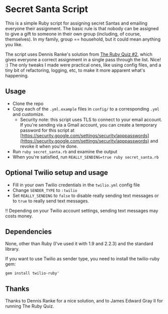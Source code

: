# Secret Santa Script

This is a simple Ruby script for assigning secret Santas and emailing everyone their assignment. The basic rule is that nobody can be assigned to give a gift to someone in their own group (including, of course, themselves). In my family, group == household, but it could mean anything you like.

The script uses Dennis Ranke's solution from [The Ruby Quiz #2](http://www.rubyquiz.com/quiz2.html), which gives everyone a correct assignment in a single pass through the list. Nice! :) The only tweaks I made were practical ones, like using config files, and a tiny bit of refactoring, logging, etc, to make it more apparent what's happening.

## Usage

- Clone the repo
- Copy each of the `.yml.example` files in `config/` to a corresponding `.yml` and customize.
  - Security note: this script uses TLS to connect to your email account. If you're sending via a Gmail account, you can create a temporary password for this script at [https://security.google.com/settings/security/apppasswords](https://security.google.com/settings/security/apppasswords) and revoke it when you're done.
- Run `ruby secret_santa.rb` and examine the output
- When you're satisfied, run `REALLY_SENDING=true ruby secret_santa.rb`

## Optional Twilio setup and usage

- Fill in your own Twilio credentials in the `twilio.yml` config file
- Change `SENDER_TYPE` to `:twilio`
- Set `REALLY_SENDING` to `false` to disable really sending text messages or to `true` to really send text messages.

!! Depending on your Twilio account settings, sending text messages may costs money.

## Dependencies

None, other than Ruby (I've used it with 1.9 and 2.2.3) and the standard library.

If you want to use Twilio as sender type, you need to install the twilio-ruby gem:

``gem install twilio-ruby'``

## Thanks

Thanks to Dennis Ranke for a nice solution, and to James Edward Gray II for running The Ruby Quiz.
